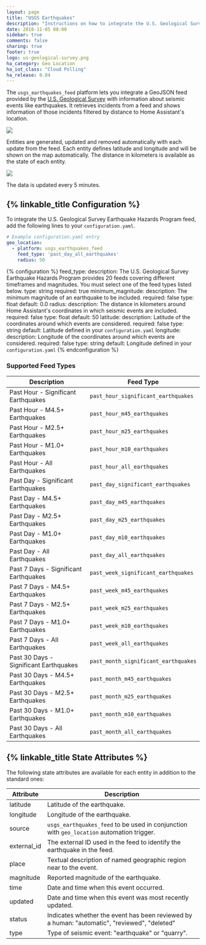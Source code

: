 ```yaml
---
layout: page
title: "USGS Earthquakes"
description: "Instructions on how to integrate the U.S. Geological Survey Earthquake Hazards Program Feed feed into Home Assistant."
date: 2018-11-05 08:00
sidebar: true
comments: false
sharing: true
footer: true
logo: us-geological-survey.png
ha_category: Geo Location
ha_iot_class: "Cloud Polling"
ha_release: 0.84
---
```


The `usgs_earthquakes_feed` platform lets you integrate a GeoJSON feed provided by the [U.S. Geological Survey](https://earthquake.usgs.gov/) with information about seismic events like earthquakes. It retrieves incidents from a feed and shows information of those incidents filtered by distance to Home Assistant's location.

<p class='img'>
  <img src='{{site_root}}/images/screenshots/usgs-earthquake-hazards-program-feed-entities.png' />
</p>

Entities are generated, updated and removed automatically with each update from the feed. Each entity defines latitude and longitude and will be shown on the map automatically. The distance in kilometers is available as the state of each entity.

<p class='img'>
  <img src='{{site_root}}/images/screenshots/usgs-earthquake-hazards-program-feed-map.png' />
</p>

The data is updated every 5 minutes.

## {% linkable_title Configuration %}

To integrate the U.S. Geological Survey Earthquake Hazards Program feed, add the following lines to your `configuration.yaml`.

```yaml
# Example configuration.yaml entry
geo_location:
  - platform: usgs_earthquakes_feed
    feed_type: 'past_day_all_earthquakes'
    radius: 50
```

{% configuration %}
feed_type:
  description: The U.S. Geological Survey Earthquake Hazards Program provides 20 feeds covering different timeframes and magnitudes. You must select one of the feed types listed below.
  type: string
  required: true
minimum_magnitude:
  description: The minimum magnitude of an earthquake to be included.
  required: false
  type: float
  default: 0.0
radius:
  description: The distance in kilometers around Home Assistant's coordinates in which seismic events are included.
  required: false
  type: float
  default: 50
latitude:
  description: Latitude of the coordinates around which events are considered.
  required: false
  type: string
  default: Latitude defined in your `configuration.yaml`
longitude:
  description: Longitude of the coordinates around which events are considered.
  required: false
  type: string
  default: Longitude defined in your `configuration.yaml`
{% endconfiguration %}

### Supported Feed Types

| Description                            | Feed Type                            |
|----------------------------------------|--------------------------------------|
| Past Hour - Significant Earthquakes    | `past_hour_significant_earthquakes`  |
| Past Hour - M4.5+ Earthquakes          | `past_hour_m45_earthquakes`          |
| Past Hour - M2.5+ Earthquakes          | `past_hour_m25_earthquakes`          |
| Past Hour - M1.0+ Earthquakes          | `past_hour_m10_earthquakes`          |
| Past Hour - All Earthquakes            | `past_hour_all_earthquakes`          |
| Past Day - Significant Earthquakes     | `past_day_significant_earthquakes`   |
| Past Day - M4.5+ Earthquakes           | `past_day_m45_earthquakes`           |
| Past Day - M2.5+ Earthquakes           | `past_day_m25_earthquakes`           |
| Past Day - M1.0+ Earthquakes           | `past_day_m10_earthquakes`           |
| Past Day - All Earthquakes             | `past_day_all_earthquakes`           |
| Past 7 Days - Significant Earthquakes  | `past_week_significant_earthquakes`  |
| Past 7 Days - M4.5+ Earthquakes        | `past_week_m45_earthquakes`          |
| Past 7 Days - M2.5+ Earthquakes        | `past_week_m25_earthquakes`          |
| Past 7 Days - M1.0+ Earthquakes        | `past_week_m10_earthquakes`          |
| Past 7 Days - All Earthquakes          | `past_week_all_earthquakes`          |
| Past 30 Days - Significant Earthquakes | `past_month_significant_earthquakes` |
| Past 30 Days - M4.5+ Earthquakes       | `past_month_m45_earthquakes`         |
| Past 30 Days - M2.5+ Earthquakes       | `past_month_m25_earthquakes`         |
| Past 30 Days - M1.0+ Earthquakes       | `past_month_m10_earthquakes`         |
| Past 30 Days - All Earthquakes         | `past_month_all_earthquakes`         |


## {% linkable_title State Attributes %}

The following state attributes are available for each entity in addition to the standard ones:

| Attribute          | Description |
|--------------------|-------------|
| latitude           | Latitude of the earthquake. |
| longitude          | Longitude of the earthquake. |
| source             | `usgs_earthquakes_feed` to be used in conjunction with `geo_location` automation trigger. |
| external_id        | The external ID used in the feed to identify the earthquake in the feed. |
| place              | Textual description of named geographic region near to the event. |
| magnitude          | Reported magnitude of the earthquake. |
| time               | Date and time when this event occurred. |
| updated            | Date and time when this event was most recently updated. |
| status             | Indicates whether the event has been reviewed by a human: "automatic", "reviewed", "deleted" |
| type               | Type of seismic event: "earthquake" or "quarry". |
